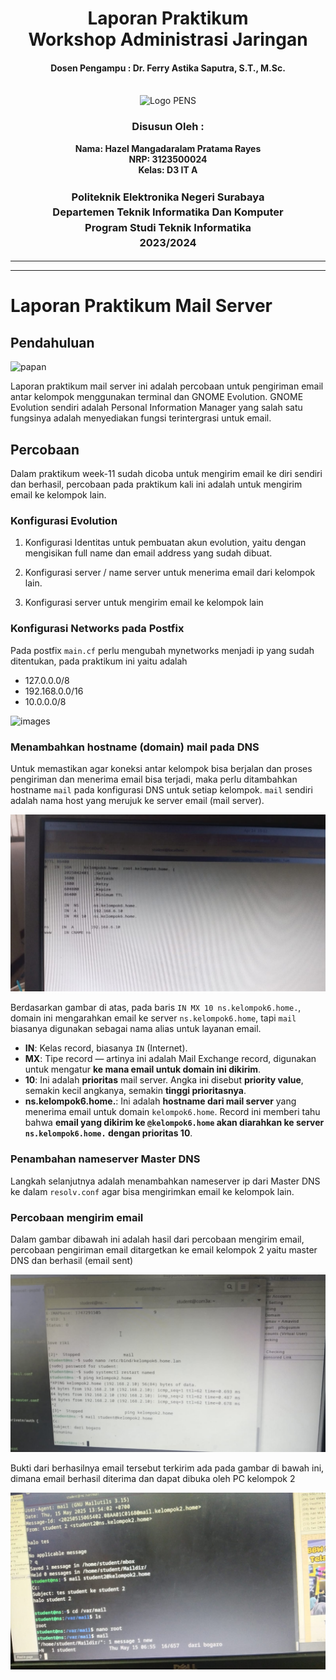 <div align="center">
  <h1 style="text-align: center;font-weight: bold">Laporan Praktikum
  <br>Workshop Administrasi Jaringan</h1>
  <h4 style="text-align: center;">Dosen Pengampu : Dr. Ferry Astika Saputra, S.T., M.Sc.</h4>
</div>
<br />
<div align="center">
  <img src="https://upload.wikimedia.org/wikipedia/id/4/44/Logo_PENS.png" alt="Logo PENS">
  <h3 style="text-align: center;">Disusun Oleh : </h3>
  <p style="text-align: center;">
    <strong>Nama: Hazel Mangadaralam Pratama Rayes</strong><br>
    <strong>NRP: 3123500024 </strong><br>
    <strong>Kelas: D3 IT A</strong>
  </p>
<h3 style="text-align: center;line-height: 1.5">Politeknik Elektronika Negeri Surabaya<br>Departemen Teknik Informatika Dan Komputer<br>Program Studi Teknik Informatika<br>2023/2024</h3>
  <hr><hr>
</div>


# Laporan Praktikum Mail Server

## Pendahuluan

![papan](assets/1.png)

Laporan praktikum mail server ini adalah percobaan untuk pengiriman email antar kelompok menggunakan terminal dan GNOME Evolution. GNOME Evolution sendiri adalah Personal Information Manager yang salah satu fungsinya adalah menyediakan fungsi terintergrasi untuk email. 
## Percobaan

Dalam praktikum week-11 sudah dicoba untuk mengirim email ke diri sendiri dan berhasil, percobaan pada praktikum kali ini adalah untuk mengirim email ke kelompok lain. 

### Konfigurasi Evolution

1. Konfigurasi Identitas untuk pembuatan akun evolution, yaitu dengan mengisikan full name dan email address yang sudah dibuat.
	
	
2. Konfigurasi server / name server untuk menerima email dari kelompok lain.
	
	
3. Konfigurasi server untuk mengirim email ke kelompok lain
	
	
### Konfigurasi Networks pada Postfix 

Pada postfix `main.cf` perlu mengubah mynetworks menjadi ip yang sudah ditentukan, pada praktikum ini yaitu adalah 
- 127.0.0.0/8
- 192.168.0.0/16
- 10.0.0.0/8

![images](assets/image.png)

### Menambahkan hostname (domain) mail pada DNS

Untuk memastikan agar koneksi antar kelompok bisa berjalan dan proses pengiriman dan menerima email bisa terjadi, maka perlu ditambahkan hostname `mail` pada konfigurasi DNS untuk setiap kelompok. `mail` sendiri adalah nama host yang merujuk ke server email (mail server). 

![images](assets/2.jpg)

Berdasarkan gambar di atas, pada baris `IN MX 10 ns.kelompok6.home.`, domain ini mengarahkan email ke server `ns.kelompok6.home`, tapi `mail` biasanya digunakan sebagai nama alias untuk layanan email.
- **IN**: Kelas record, biasanya `IN` (Internet).
- **MX**: Tipe record — artinya ini adalah Mail Exchange record, digunakan untuk mengatur **ke mana email untuk domain ini dikirim**.
- **10**: Ini adalah **prioritas** mail server. Angka ini disebut **priority value**, semakin kecil angkanya, semakin **tinggi prioritasnya**.
- **ns.kelompok6.home.**: Ini adalah **hostname dari mail server** yang menerima email untuk domain `kelompok6.home`.
Record ini memberi tahu bahwa **email yang dikirim ke `@kelompok6.home` akan diarahkan ke server `ns.kelompok6.home.` dengan prioritas 10**.

### Penambahan nameserver Master DNS 

Langkah selanjutnya adalah menambahkan nameserver ip dari Master DNS ke dalam `resolv.conf` agar bisa mengirimkan email ke kelompok lain.


### Percobaan mengirim email

Dalam gambar dibawah ini adalah hasil dari percobaan mengirim email, percobaan pengiriman email ditargetkan ke email kelompok 2 yaitu master DNS dan berhasil (email sent)

![images](assets/3.jpg)

Bukti dari berhasilnya email tersebut terkirim ada pada gambar di bawah ini, dimana email berhasil diterima dan dapat dibuka oleh PC kelompok 2

![images](assets/4.jpg)

